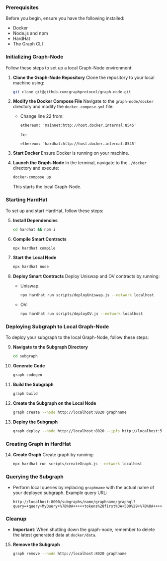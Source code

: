 ### Prerequisites

Before you begin, ensure you have the following installed:
- Docker
- Node.js and npm
- HardHat
- The Graph CLI

### Initializing Graph-Node

Follow these steps to set up a local Graph-Node environment:

1. **Clone the Graph-Node Repository**
   Clone the repository to your local machine using:
   ```bash
   git clone git@github.com:graphprotocol/graph-node.git
   ```

2. **Modify the Docker Compose File**
   Navigate to the `graph-node/docker` directory and modify the `docker-compose.yml` file:
   - Change line 22 from:
     ```
     ethereum: 'mainnet:http://host.docker.internal:8545'
     ```
     To:
     ```
     ethereum: 'hardhat:http://host.docker.internal:8545'
     ```

3. **Start Docker**
   Ensure Docker is running on your machine.

4. **Launch the Graph-Node**
   In the terminal, navigate to the `./docker` directory and execute:
   ```bash
   docker-compose up
   ```
   This starts the local Graph-Node.

### Starting HardHat

To set up and start HardHat, follow these steps:

5. **Install Dependencies**
   ```bash
   cd hardhat && npm i
   ```

6. **Compile Smart Contracts**
   ```bash
   npx hardhat compile
   ```

7. **Start the Local Node**
   ```bash
   npx hardhat node
   ```

8. **Deploy Smart Contracts**
   Deploy Uniswap and OV contracts by running:
   - Uniswap:
     ```bash
     npx hardhat run scripts/deployUniswap.js --network localhost
     ```
   - OV:
     ```bash
     npx hardhat run scripts/deployOV.js --network localhost
     ```

### Deploying Subgraph to Local Graph-Node

To deploy your subgraph to the local Graph-Node, follow these steps:

9. **Navigate to the Subgraph Directory**
   ```bash
   cd subgraph
   ```

10. **Generate Code**
    ```bash
    graph codegen
    ```

11. **Build the Subgraph**
    ```bash
    graph build
    ```

12. **Create the Subgraph on the Local Node**
    ```bash
    graph create --node http://localhost:8020 graphname
    ```

13. **Deploy the Subgraph**
    ```bash
    graph deploy --node http://localhost:8020 --ipfs http://localhost:5001 graphname
    ```

### Creating Graph in HardHat

14. **Create Graph**
   Create graph by running:
     ```bash
     npx hardhat run scripts/createGraph.js --network localhost
     ```

### Querying the Subgraph

- Perform local queries by replacing `graphname` with the actual name of your deployed subgraph. Example query URL:
  ```
  http://localhost:8000/subgraphs/name/graphname/graphql?query=+query+MyQuery+%7B%0A+++++tokens%28first%3A+500%29+%7B%0A+++++++++id%0A+++++++++name%0A+++++++++address%0A+++++%7D%0A+++++pairs%28first%3A+500%29+%7B%0A+++++++++id%0A+++++++++token0%0A+++++++++token1%0A+++++++++address%0A+++++++++token1Name%0A+++++++++token0Name%0A+++++++++reserve1%0A+++++++++reserve0%0A+++++%7D%0A+%7D
  ```

### Cleanup

- **Important**: When shutting down the graph-node, remember to delete the latest generated data at `docker/data`. 

15. **Remove the Subgraph**
    ```bash
    graph remove --node http://localhost:8020 graphname
    ```